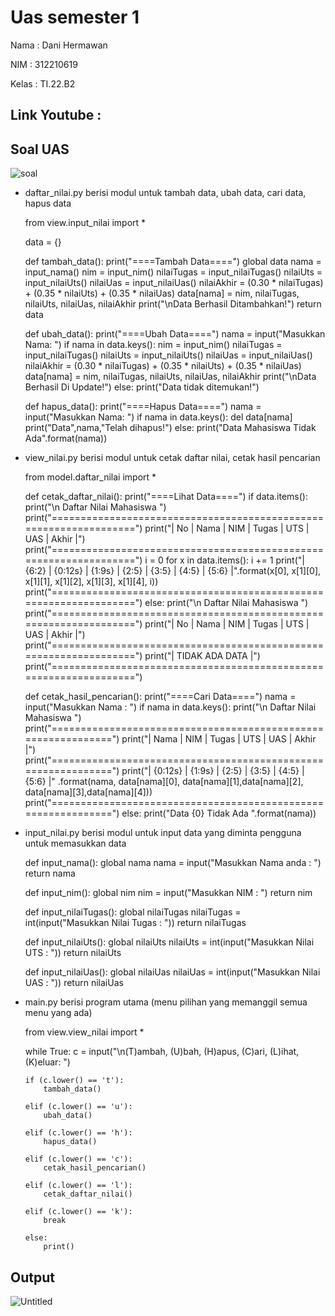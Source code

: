 # Uas semester 1

Nama : Dani Hermawan

NIM : 312210619

Kelas : TI.22.B2



## Link Youtube :





## Soal UAS

![soal](https://user-images.githubusercontent.com/115966701/212343800-c128e0dc-f49c-41b3-91ac-2598f2bdc9e6.png)


* daftar_nilai.py
berisi modul untuk tambah data, ubah data, cari data, hapus data

  from view.input_nilai import *

  data = {}

  def tambah_data():
      print("====Tambah Data====")
      global data
      nama = input_nama()
      nim = input_nim()
      nilaiTugas = input_nilaiTugas()
      nilaiUts = input_nilaiUts()
      nilaiUas = input_nilaiUas()
      nilaiAkhir = (0.30 * nilaiTugas) + (0.35 * nilaiUts) + (0.35 * nilaiUas)
      data[nama] = nim, nilaiTugas, nilaiUts, nilaiUas, nilaiAkhir
      print("\nData Berhasil Ditambahkan!")
      return data

  def ubah_data():
      print("====Ubah Data====")
      nama = input("Masukkan Nama: ")
      if nama in data.keys():
          nim           = input_nim()
          nilaiTugas    = input_nilaiTugas()
          nilaiUts      = input_nilaiUts()
          nilaiUas      = input_nilaiUas()
          nilaiAkhir    = (0.30 * nilaiTugas) + (0.35 * nilaiUts) + (0.35 * nilaiUas)
          data[nama]  = nim, nilaiTugas, nilaiUts, nilaiUas, nilaiAkhir
          print("\nData Berhasil Di Update!")
      else:
          print("Data tidak ditemukan!")

  def hapus_data():
      print("====Hapus Data====")
      nama = input("Masukkan Nama:  ")
      if nama in data.keys():
          del data[nama]
          print("Data",nama,"Telah dihapus!")
      else:
          print("Data Mahasiswa Tidak Ada".format(nama))
          
          
          
* view_nilai.py
berisi modul untuk cetak daftar nilai, cetak hasil pencarian


  from model.daftar_nilai import *

  def cetak_daftar_nilai():
      print("====Lihat Data====")
      if data.items():
          print("\n Daftar Nilai Mahasiswa ")
          print("==================================================================")
          print("| No |     Nama     |    NIM    | Tugas |  UTS  |  UAS  |  Akhir |")
          print("==================================================================")
          i = 0
          for x in data.items():
              i += 1
              print("| {6:2} | {0:12s} | {1:9s} | {2:5} | {3:5} | {4:5} | {5:6} |".format(x[0], x[1][0], x[1][1], x[1][2],
                                                                                        x[1][3], x[1][4], i))
          print("==================================================================")
      else:
          print("\n Daftar Nilai Mahasiswa ")
          print("==================================================================")
          print("| No |     Nama     |    NIM    | Tugas |  UTS  |  UAS  |  Akhir |")
          print("==================================================================")
          print("|                          TIDAK ADA DATA                        |")
          print("==================================================================")

  def cetak_hasil_pencarian():
      print("====Cari Data====")
      nama = input("Masukkan Nama        : ")
      if nama in data.keys():
          print("\n Daftar Nilai Mahasiswa ")
          print("==============================================================")
          print("|     Nama     |    NIM    | Tugas |  UTS  |  UAS  |  Akhir  |")
          print("==============================================================")
          print("| {0:12s} | {1:9s} | {2:5} | {3:5} | {4:5} | {5:6}  |"
                .format(nama, data[nama][0], data[nama][1],data[nama][2], data[nama][3],data[nama][4]))
          print("==============================================================")
      else:
          print("Data {0} Tidak Ada ".format(nama))
          
          
* input_nilai.py
berisi modul untuk input data yang diminta pengguna untuk memasukkan data


  def input_nama():
      global nama
      nama = input("Masukkan Nama anda   : ")
      return nama

  def input_nim():
      global nim
      nim = input("Masukkan NIM         : ")
      return nim

  def input_nilaiTugas():
      global nilaiTugas
      nilaiTugas = int(input("Masukkan Nilai Tugas : "))
      return nilaiTugas

  def input_nilaiUts():
      global nilaiUts
      nilaiUts = int(input("Masukkan Nilai UTS   : "))
      return nilaiUts

  def input_nilaiUas():
      global nilaiUas
      nilaiUas = int(input("Masukkan Nilai UAS   : "))
      return nilaiUas
      
      
      
* main.py
berisi program utama (menu pilihan yang memanggil semua menu yang ada)


  from view.view_nilai import *

  while True:
      c = input("\n(T)ambah, (U)bah, (H)apus, (C)ari, (L)ihat, (K)eluar: ")

      if (c.lower() == 't'):
          tambah_data()

      elif (c.lower() == 'u'):
          ubah_data()

      elif (c.lower() == 'h'):
          hapus_data()

      elif (c.lower() == 'c'):
          cetak_hasil_pencarian()

      elif (c.lower() == 'l'):
          cetak_daftar_nilai()

      elif (c.lower() == 'k'):
          break

      else:
          print()
          
          
          
## Output


![Untitled](https://user-images.githubusercontent.com/115966701/212346869-804eb02c-3192-4404-aa44-247cb39939c6.png)
